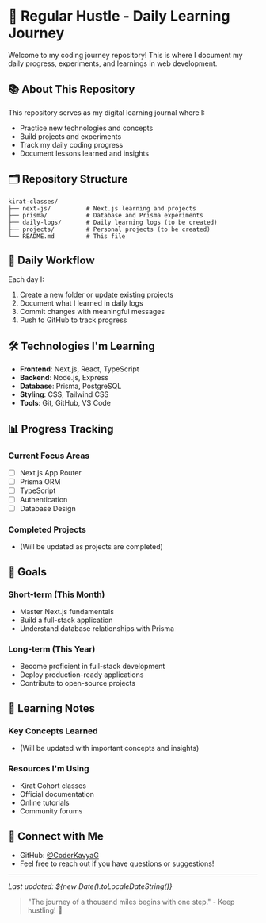 # 🚀 Regular Hustle - Daily Learning Journey

Welcome to my coding journey repository! This is where I document my daily progress, experiments, and learnings in web development.

## 📚 About This Repository

This repository serves as my digital learning journal where I:
- Practice new technologies and concepts
- Build projects and experiments
- Track my daily coding progress
- Document lessons learned and insights

## 🗂️ Repository Structure

```
kirat-classes/
├── next-js/          # Next.js learning and projects
├── prisma/           # Database and Prisma experiments
├── daily-logs/       # Daily learning logs (to be created)
├── projects/         # Personal projects (to be created)
└── README.md         # This file
```

## 📅 Daily Workflow

Each day I:
1. Create a new folder or update existing projects
2. Document what I learned in daily logs
3. Commit changes with meaningful messages
4. Push to GitHub to track progress

## 🛠️ Technologies I'm Learning

- **Frontend**: Next.js, React, TypeScript
- **Backend**: Node.js, Express
- **Database**: Prisma, PostgreSQL
- **Styling**: CSS, Tailwind CSS
- **Tools**: Git, GitHub, VS Code

## 📊 Progress Tracking

### Current Focus Areas
- [ ] Next.js App Router
- [ ] Prisma ORM
- [ ] TypeScript
- [ ] Authentication
- [ ] Database Design

### Completed Projects
- (Will be updated as projects are completed)

## 🎯 Goals

### Short-term (This Month)
- Master Next.js fundamentals
- Build a full-stack application
- Understand database relationships with Prisma

### Long-term (This Year)
- Become proficient in full-stack development
- Deploy production-ready applications
- Contribute to open-source projects

## 📝 Learning Notes

### Key Concepts Learned
- (Will be updated with important concepts and insights)

### Resources I'm Using
- Kirat Cohort classes
- Official documentation
- Online tutorials
- Community forums

## 🤝 Connect with Me

- GitHub: [@CoderKavyaG](https://github.com/CoderKavyaG)
- Feel free to reach out if you have questions or suggestions!

---

*Last updated: ${new Date().toLocaleDateString()}*

> "The journey of a thousand miles begins with one step." - Keep hustling! 💪
